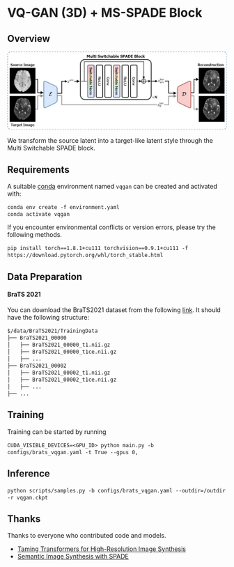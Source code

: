 # VQ-GAN (3D) + MS-SPADE Block

## Overview

![VQGAN](/asset/VQGAN.jpg)

We transform the source latent into a target-like latent style through the Multi Switchable SPADE block.



## Requirements

A suitable [conda](https://conda.io/) environment named `vqgan` can be created and activated with:

```
conda env create -f environment.yaml
conda activate vqgan
```

If you encounter environmental conflicts or version errors, please try the following methods.

```
pip install torch==1.8.1+cu111 torchvision==0.9.1+cu111 -f https://download.pytorch.org/whl/torch_stable.html
```



## Data Preparation

#### BraTS 2021

You can download the BraTS2021 dataset from the following [link](https://www.synapse.org/#!Synapse:syn25829067/wiki/610863 ). It should have the following structure:

```
$/data/BraTS2021/TrainingData
├── BraTS2021_00000
│   ├── BraTS2021_00000_t1.nii.gz
│   ├── BraTS2021_00000_t1ce.nii.gz
│   ├── ...
├── BraTS2021_00002
│   ├── BraTS2021_00002_t1.nii.gz
│   ├── BraTS2021_00002_t1ce.nii.gz
│   ├── ...
├── ...
```



## Training

Training can be started by running

```
CUDA_VISIBLE_DEVICES=<GPU_ID> python main.py -b configs/brats_vqgan.yaml -t True --gpus 0,
```



## Inference

```
python scripts/samples.py -b configs/brats_vqgan.yaml --outdir=/outdir -r vqgan.ckpt
```





## Thanks 
Thanks to everyone who contributed code and models.

- [Taming Transformers for High-Resolution Image Synthesis](https://github.com/CompVis/taming-transformers) 
- [Semantic Image Synthesis with SPADE](https://github.com/NVlabs/SPADE)


